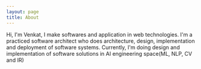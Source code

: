 ```yaml
---
layout: page
title: About
---
```


Hi, I'm Venkat, I make softwares and application in web technologies. I'm a practiced software architect who does architecture, design, implementation and deployment of software systems. Currently, I'm doing design and implementation of software solutions in AI engineering space(ML, NLP, CV and IR)
